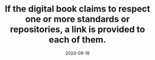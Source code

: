 ---
N: '110'
Rubrique: Identification et contact
title: If the digital book claims to respect one or more standards or repositories, a link is provided to each of them.
abstract: 
categories: ["Identification and contact"]
agrege: O4110-E021
opquast: '4 110'
indiceebook: '21'
description: "Rule n° 021"
before: "020"
weight: "021"
after: "022"
actif: '1'
layout: rules
date: 2024-09-18
tags: ["", ""]
objectif: ["", ""]
Meo: [""]
Controle: [""
]
epubcheck: 
ace: 
Source: ["Opquast"]
Referentiel: [""]
Steps: ["", ""]
---